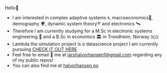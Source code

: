 Hello👋
- I am interested in complex adaptive systems 🌀, macroeconomics🚢, demography 🌍, dynamic system theory➰ and electronics 🛰️
- Therefore I am currently studying for a M.Sc in electronic systems engineering 🤖 and a B.Sc in economics 🏛️ in Trondheim, Norway 🇳🇴
- Lambda the simulation project is a datascience project I am currently pursuing [CHECK IT OUT HERE](https://halvorhansen.no/lambdasim)
- Feel free to email 📧 me at larshalvorhansen1@gmail.com regarding any of my public repos!
- You can also find me at [halvorhansen.no](https://halvorhansen.no)
<!---
Larshalvorhansen/Larshalvorhansen is a ✨ special ✨ repository because its `README.md` (this file) appears on your GitHub profile.
You can click the Preview link to take a look at your changes.
--->
